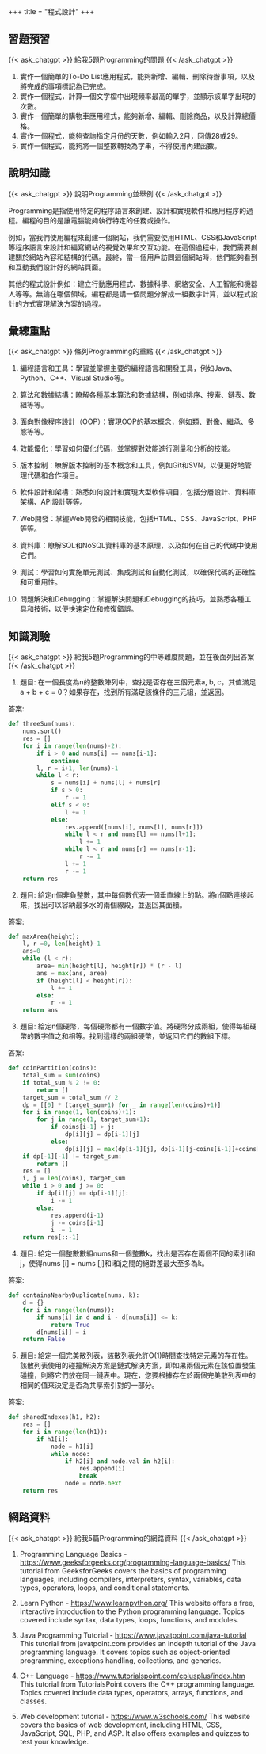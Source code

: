 +++
title = "程式設計"
+++
## 習題預習
{{< ask_chatgpt >}}
給我5題Programming的問題
{{< /ask_chatgpt >}}

1. 實作一個簡單的To-Do List應用程式，能夠新增、編輯、刪除待辦事項，以及將完成的事項標記為已完成。
2. 實作一個程式，計算一個文字檔中出現頻率最高的單字，並顯示該單字出現的次數。
3. 實作一個簡單的購物車應用程式，能夠新增、編輯、刪除商品，以及計算總價格。
4. 實作一個程式，能夠查詢指定月份的天數，例如輸入2月，回傳28或29。
5. 實作一個程式，能夠將一個整數轉換為字串，不得使用內建函數。   

## 說明知識
{{< ask_chatgpt >}}
說明Programming並舉例
{{< /ask_chatgpt >}}

Programming是指使用特定的程序語言來創建、設計和實現軟件和應用程序的過程。編程的目的是讓電腦能夠執行特定的任務或操作。 

例如，當我們使用編程來創建一個網站，我們需要使用HTML、CSS和JavaScript等程序語言來設計和編寫網站的視覺效果和交互功能。在這個過程中，我們需要創建關於網站內容和結構的代碼。最終，當一個用戶訪問這個網站時，他們能夠看到和互動我們設計好的網站頁面。

其他的程式設計例如：建立行動應用程式、數據科學、網絡安全、人工智能和機器人等等。無論在哪個領域，編程都是講一個問題分解成一組數字計算，並以程式設計的方式實現解決方案的過程。   

## 彙總重點
{{< ask_chatgpt >}}
條列Programming的重點
{{< /ask_chatgpt >}}



1. 編程語言和工具：學習並掌握主要的編程語言和開發工具，例如Java、Python、C++、Visual Studio等。

2. 算法和數據結構：瞭解各種基本算法和數據結構，例如排序、搜索、鏈表、數組等等。

3. 面向對像程序設計（OOP）：實現OOP的基本概念，例如類、對像、繼承、多態等等。

4. 效能優化：學習如何優化代碼，並掌握對效能進行測量和分析的技能。

5. 版本控制：瞭解版本控制的基本概念和工具，例如Git和SVN，以便更好地管理代碼和合作項目。

6. 軟件設計和架構：熟悉如何設計和實現大型軟件項目，包括分層設計、資料庫架構、API設計等等。

7. Web開發：掌握Web開發的相關技能，包括HTML、CSS、JavaScript、PHP等等。

8. 資料庫：瞭解SQL和NoSQL資料庫的基本原理，以及如何在自己的代碼中使用它們。

9. 測試：學習如何實施單元測試、集成測試和自動化測試，以確保代碼的正確性和可重用性。

10. 問題解決和Debugging：掌握解決問題和Debugging的技巧，並熟悉各種工具和技術，以便快速定位和修復錯誤。   

## 知識測驗
{{< ask_chatgpt >}}
給我5題Programming的中等難度問題，並在後面列出答案
{{< /ask_chatgpt >}}



1. 題目: 在一個長度為n的整數陣列中，查找是否存在三個元素a, b, c，其值滿足a + b + c = 0？如果存在，找到所有滿足該條件的三元組，並返回。

答案:

```python
def threeSum(nums):
    nums.sort()
    res = []
    for i in range(len(nums)-2):
        if i > 0 and nums[i] == nums[i-1]:
            continue
        l, r = i+1, len(nums)-1
        while l < r:
            s = nums[i] + nums[l] + nums[r]
            if s > 0:
                r -= 1
            elif s < 0:
                l += 1
            else:
                res.append([nums[i], nums[l], nums[r]])
                while l < r and nums[l] == nums[l+1]:
                    l += 1
                while l < r and nums[r] == nums[r-1]:
                    r -= 1
                l += 1
                r -= 1
    return res
```

2. 題目: 給定n個非負整數，其中每個數代表一個垂直線上的點。將n個點連接起來，找出可以容納最多水的兩個線段，並返回其面積。

答案:

```python
def maxArea(height):
    l, r =0, len(height)-1
    ans=0
    while (l < r):
        area= min(height[l], height[r]) * (r - l)
        ans = max(ans, area)
        if (height[l] < height[r]):
            l += 1
        else:
            r -= 1
    return ans
```

3. 題目: 給定n個硬幣，每個硬幣都有一個數字值。將硬幣分成兩組，使得每組硬幣的數字值之和相等。找到這樣的兩組硬幣，並返回它們的數組下標。

答案:

```python
def coinPartition(coins):
    total_sum = sum(coins)
    if total_sum % 2 != 0:
        return []
    target_sum = total_sum // 2
    dp = [[0] * (target_sum+1) for _ in range(len(coins)+1)]
    for i in range(1, len(coins)+1):
        for j in range(1, target_sum+1):
            if coins[i-1] > j:
                dp[i][j] = dp[i-1][j]
            else:
                dp[i][j] = max(dp[i-1][j], dp[i-1][j-coins[i-1]]+coins[i-1])
    if dp[-1][-1] != target_sum:
        return []
    res = []
    i, j = len(coins), target_sum
    while i > 0 and j >= 0:
        if dp[i][j] == dp[i-1][j]:
            i -= 1
        else:
            res.append(i-1)
            j -= coins[i-1]
            i -= 1
    return res[::-1]
```

4. 題目: 給定一個整數數組nums和一個整數k，找出是否存在兩個不同的索引i和j，使得nums [i] = nums [j]和i和j之間的絕對差最大至多為k。

答案:

```python
def containsNearbyDuplicate(nums, k):
    d = {}
    for i in range(len(nums)):
        if nums[i] in d and i - d[nums[i]] <= k:
            return True
        d[nums[i]] = i
    return False
```

5. 題目: 給定一個完美散列表，該散列表允許O(1)時間查找特定元素的存在性。該散列表使用的碰撞解決方案是鏈式解決方案，即如果兩個元素在該位置發生碰撞，則將它們放在同一鏈表中。現在，您要根據存在於兩個完美散列表中的相同的值來決定是否為共享索引對的一部分。

答案:

```python
def sharedIndexes(h1, h2):
    res = []
    for i in range(len(h1)):
        if h1[i]:
            node = h1[i]
            while node:
                if h2[i] and node.val in h2[i]:
                    res.append(i)
                    break
                node = node.next
    return res
```   

## 網路資料
{{< ask_chatgpt >}}
給我5篇Programming的網路資料
{{< /ask_chatgpt >}}



1. Programming Language Basics - https://www.geeksforgeeks.org/programming-language-basics/
This tutorial from GeeksforGeeks covers the basics of programming languages, including compilers, interpreters, syntax, variables, data types, operators, loops, and conditional statements.

2. Learn Python - https://www.learnpython.org/
This website offers a free, interactive introduction to the Python programming language. Topics covered include syntax, data types, loops, functions, and modules.

3. Java Programming Tutorial - https://www.javatpoint.com/java-tutorial
This tutorial from javatpoint.com provides an indepth tutorial of the Java programming language. It covers topics such as object-oriented programming, exceptions handling, collections, and generics.

4. C++ Language - https://www.tutorialspoint.com/cplusplus/index.htm
This tutorial from TutorialsPoint covers the C++ programming language. Topics covered include data types, operators, arrays, functions, and classes.

5. Web development tutorial - https://www.w3schools.com/
This website covers the basics of web development, including HTML, CSS, JavaScript, SQL, PHP, and ASP. It also offers examples and quizzes to test your knowledge.   

